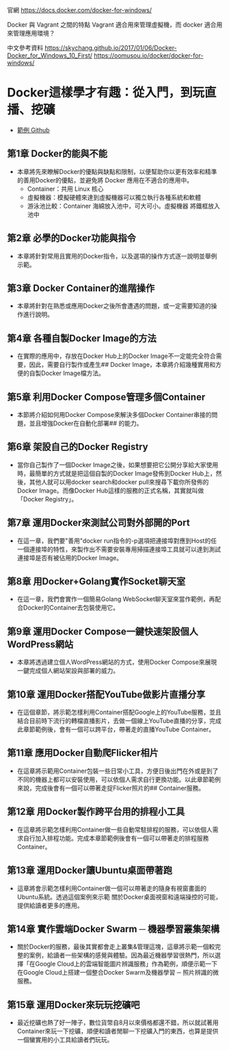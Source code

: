 官網 https://docs.docker.com/docker-for-windows/

Docker 與 Vagrant 之間的特點
Vagrant 適合用來管理虛擬機，而 docker 適合用來管理應用環境？

中文參考資料
https://skychang.github.io/2017/01/06/Docker-Docker_for_Windows_10_First/
https://oomusou.io/docker/docker-for-windows/

# Docker這樣學才有趣：從入門，到玩直播、挖礦

- [範例 Github](https://github.com/ayubiz/learn_docker_by_examples)

## 第1章 Docker的能與不能
- 本章將先來瞭解Docker的優點與缺點和限制，以便幫助你以更有效率和精準的善用Docker的優點，並避免將 Docker 應用在不適合的應用中。
    - Container：共用 Linux 核心
    - 虛擬機器：模擬硬體來達到虛擬機器可以獨立執行各種系統和軟體
    - 游泳池比較：Container 海綿放入池中，可大可小。虛擬機器 將鐵框放入池中

## 第2章 必學的Docker功能與指令
- 本章將針對常用且實用的Docker指令，以及選項的操作方式逐一說明並舉例示範。
 
## 第3章 Docker Container的進階操作
- 本章將針對在熟悉或應用Docker之後所會遭遇的問題，或一定需要知道的操作進行說明。
 
## 第4章 各種自製Docker Image的方法
- 在實際的應用中，存放在Docker Hub上的Docker Image不一定能完全符合需要，因此，需要自行製作或產生## Docker Image，本章將介紹幾種實用和方便的自製Docker Image檔方法。
 
## 第5章 利用Docker Compose管理多個Container
- 本節將介紹如何用Docker Compose來解決多個Docker Container串接的問題，並且增強Docker在自動化部署## 的能力。
 
## 第6章 架設自己的Docker Registry
- 當你自己製作了一個Docker Image之後，如果想要把它公開分享給大家使用時，最簡單的方式就是把這個自製的Docker Image發佈到Docker Hub上，然後，其他人就可以用docker search和docker pull來搜尋下載你所發佈的Docker Image。而像Docker Hub這樣的服務的正式名稱，其實就叫做「Docker Registry」。
 
## 第7章 運用Docker來測試公司對外部開的Port
- 在這一章，我們要"善用"docker run指令的-p選項把連接埠對應到Host的任一個連接埠的特性，來製作出不需要安裝專用掃描連接埠工具就可以達到測試連接埠是否有被佔用的Docker Image。
 
## 第8章 用Docker+Golang實作Socket聊天室
- 在這一章，我們會實作一個簡易Golang WebSocket聊天室來當作範例，再配合Docker的Container去包裝使用它。
 
## 第9章 運用Docker Compose一鍵快速架設個人WordPress網站
- 本章將透過建立個人WordPress網站的方式，使用Docker Compose來展現一鍵完成個人網站架設與部署的威力。
 
## 第10章 運用Docker搭配YouTube做影片直播分享
- 在這個章節，將示範怎樣利用Container搭配Google上的YouTube服務，並且結合目前時下流行的轉檔直播影片，去做一個線上YouTube直播的分享，完成此章節範例後，會有一個可以跨平台，帶著走的直播YouTube Container。

## 第11章 應用Docker自動爬Flicker相片
- 在這章將示範用Container包裝一些日常小工具，方便日後出門在外或是到了不同的機器上都可以安裝使用，可以依個人需求自行更換功能。以此章節範例來說，完成後會有一個可以帶著走捉Flicker照片的## Container服務。
 
## 第12章 用Docker製作跨平台用的排程小工具
- 在這章將示範怎樣利用Container做一些自動常駐排程的服務，可以依個人需求自行加入排程功能。完成本章節範例後會有一個可以帶著走的排程服務Container。
 
## 第13章 運用Docker讓Ubuntu桌面帶著跑
- 這章將會示範怎樣利用Container做一個可以帶著走的隨身有視窗畫面的Ubuntu系統。透過這個案例來示範 關於Docker桌面視窗和遠端操控的可能，提供給讀者更多的應用。
 
## 第14章 實作雲端Docker Swarm ─ 機器學習叢集架構
- 關於Docker的服務，最後其實都會走上叢集&管理這塊，這章將示範一個較完整的案例，給讀者一些架構的感覺與體驗。因為最近機器學習很熱門，所以選擇「在Google Cloud上的雲端智能圖片辨識服務」作為範例，順便示範一下在Google Cloud上搭建一個整合Docker Swarm及機器學習 ─ 照片辨識的微服務。

## 第15章 運用Docker來玩玩挖礦吧
- 最近挖礦也熱了好一陣子，數位貨幣自8月以來價格都還不錯，所以就試著用Container來玩一下挖礦，順便和讀者閒聊一下挖礦入門的東西，也算是提供一個蠻實用的小工具給讀者們玩玩。